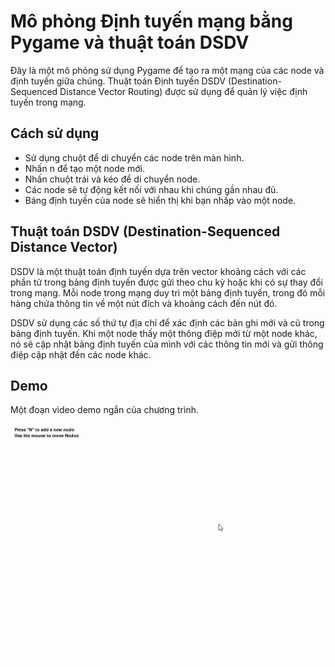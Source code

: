 # Mô phỏng Định tuyến mạng bằng Pygame và thuật toán DSDV

Đây là một mô phỏng sử dụng Pygame để tạo ra một mạng của các node và định tuyến giữa chúng. Thuật toán Định tuyến DSDV (Destination-Sequenced Distance Vector Routing) được sử dụng để quản lý việc định tuyến trong mạng.

## Cách sử dụng

- Sử dụng chuột để di chuyển các node trên màn hình.
- Nhấn n để tạo một node mới.
- Nhấn chuột trái và kéo để di chuyển node.
- Các node sẽ tự động kết nối với nhau khi chúng gần nhau đủ.
- Bảng định tuyến của node sẽ hiển thị khi bạn nhấp vào một node.

## Thuật toán DSDV (Destination-Sequenced Distance Vector)

DSDV là một thuật toán định tuyến dựa trên vector khoảng cách với các phần tử trong bảng định tuyến được gửi theo chu kỳ hoặc khi có sự thay đổi trong mạng. Mỗi node trong mạng duy trì một bảng định tuyến, trong đó mỗi hàng chứa thông tin về một nút đích và khoảng cách đến nút đó.

DSDV sử dụng các số thứ tự địa chỉ để xác định các bản ghi mới và cũ trong bảng định tuyến. Khi một node thấy một thông điệp mới từ một node khác, nó sẽ cập nhật bảng định tuyến của mình với các thông tin mới và gửi thông điệp cập nhật đến các node khác.

## Demo
Một đoạn video demo ngắn của chương trình.

![Demo](Demo/DSDVDemo.gif)

